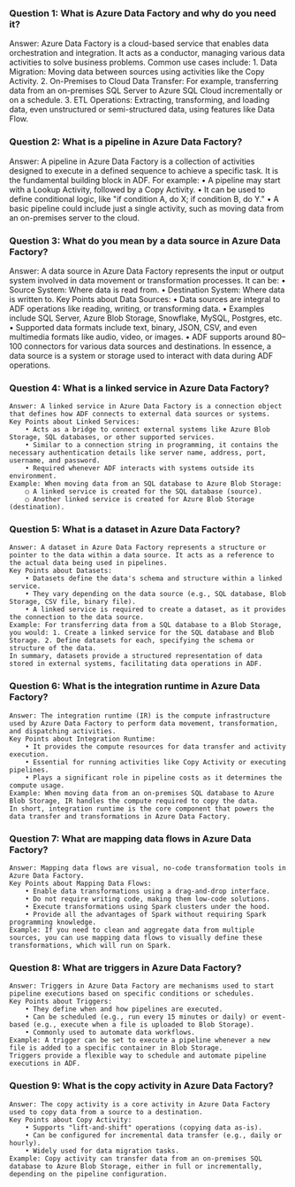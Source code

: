 ### Question 1: What is Azure Data Factory and why do you need it?
Answer:
Azure Data Factory is a cloud-based service that enables data orchestration and integration. It acts as a conductor, managing various data activities to solve business problems. Common use cases include: 1. Data Migration: Moving data between sources using activities like the Copy Activity. 2. On-Premises to Cloud Data Transfer: For example, transferring data from an on-premises SQL Server to Azure SQL Cloud incrementally or on a schedule. 3. ETL Operations: Extracting, transforming, and loading data, even unstructured or semi-structured data, using features like Data Flow.

### Question 2: What is a pipeline in Azure Data Factory?
Answer:
A pipeline in Azure Data Factory is a collection of activities designed to execute in a defined sequence to achieve a specific task. It is the fundamental building block in ADF. For example:
• A pipeline may start with a Lookup Activity, followed by a Copy Activity.
• It can be used to define conditional logic, like "if condition A, do X; if condition B, do Y."
• A basic pipeline could include just a single activity, such as moving data from an on-premises server to the cloud.

### Question 3: What do you mean by a data source in Azure Data Factory?
Answer:
A data source in Azure Data Factory represents the input or output system involved in data movement or transformation processes. It can be:
• Source System: Where data is read from.
• Destination System: Where data is written to.
Key Points about Data Sources:
• Data sources are integral to ADF operations like reading, writing, or transforming data.
• Examples include SQL Server, Azure Blob Storage, Snowflake, MySQL, Postgres, etc.
• Supported data formats include text, binary, JSON, CSV, and even multimedia formats like audio, video, or images.
• ADF supports around 80–100 connectors for various data sources and destinations.
In essence, a data source is a system or storage used to interact with data during ADF operations.

### Question 4: What is a linked service in Azure Data Factory?
    Answer: A linked service in Azure Data Factory is a connection object that defines how ADF connects to external data sources or systems.
    Key Points about Linked Services:
        • Acts as a bridge to connect external systems like Azure Blob Storage, SQL databases, or other supported services.
        • Similar to a connection string in programming, it contains the necessary authentication details like server name, address, port, username, and password.
        • Required whenever ADF interacts with systems outside its environment.
    Example: When moving data from an SQL database to Azure Blob Storage:
        ○ A linked service is created for the SQL database (source).
        ○ Another linked service is created for Azure Blob Storage (destination).

### Question 5: What is a dataset in Azure Data Factory?
    Answer: A dataset in Azure Data Factory represents a structure or pointer to the data within a data source. It acts as a reference to the actual data being used in pipelines.
    Key Points about Datasets:
        • Datasets define the data's schema and structure within a linked service.
        • They vary depending on the data source (e.g., SQL database, Blob Storage, CSV file, binary file).
        • A linked service is required to create a dataset, as it provides the connection to the data source.
    Example: For transferring data from a SQL database to a Blob Storage, you would: 1. Create a linked service for the SQL database and Blob Storage. 2. Define datasets for each, specifying the schema or structure of the data.
    In summary, datasets provide a structured representation of data stored in external systems, facilitating data operations in ADF.

### Question 6: What is the integration runtime in Azure Data Factory?
    Answer: The integration runtime (IR) is the compute infrastructure used by Azure Data Factory to perform data movement, transformation, and dispatching activities.
    Key Points about Integration Runtime:
        • It provides the compute resources for data transfer and activity execution.
        • Essential for running activities like Copy Activity or executing pipelines.
        • Plays a significant role in pipeline costs as it determines the compute usage.
    Example: When moving data from an on-premises SQL database to Azure Blob Storage, IR handles the compute required to copy the data.
    In short, integration runtime is the core component that powers the data transfer and transformations in Azure Data Factory.

### Question 7: What are mapping data flows in Azure Data Factory?
    Answer: Mapping data flows are visual, no-code transformation tools in Azure Data Factory.
    Key Points about Mapping Data Flows:
        • Enable data transformations using a drag-and-drop interface.
        • Do not require writing code, making them low-code solutions.
        • Execute transformations using Spark clusters under the hood.
        • Provide all the advantages of Spark without requiring Spark programming knowledge.
    Example: If you need to clean and aggregate data from multiple sources, you can use mapping data flows to visually define these transformations, which will run on Spark.

### Question 8: What are triggers in Azure Data Factory?
    Answer: Triggers in Azure Data Factory are mechanisms used to start pipeline executions based on specific conditions or schedules.
    Key Points about Triggers:
        • They define when and how pipelines are executed.
        • Can be scheduled (e.g., run every 15 minutes or daily) or event-based (e.g., execute when a file is uploaded to Blob Storage).
        • Commonly used to automate data workflows.
    Example: A trigger can be set to execute a pipeline whenever a new file is added to a specific container in Blob Storage.
    Triggers provide a flexible way to schedule and automate pipeline executions in ADF.

### Question 9: What is the copy activity in Azure Data Factory?
    Answer: The copy activity is a core activity in Azure Data Factory used to copy data from a source to a destination.
    Key Points about Copy Activity:
        • Supports "lift-and-shift" operations (copying data as-is).
        • Can be configured for incremental data transfer (e.g., daily or hourly).
        • Widely used for data migration tasks.
    Example: Copy activity can transfer data from an on-premises SQL database to Azure Blob Storage, either in full or incrementally, depending on the pipeline configuration.
